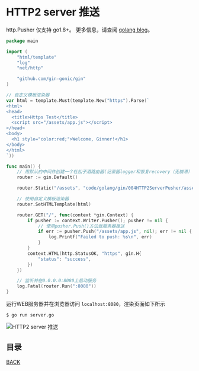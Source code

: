 # HTTP2 server 推送

http.Pusher 仅支持 go1.8+。 更多信息，请查阅 [golang blog](https://blog.golang.org/h2push)。

```go
package main

import (
	"html/template"
	"log"
	"net/http"

	"github.com/gin-gonic/gin"
)

// 自定义模板渲染器
var html = template.Must(template.New("https").Parse(`
<html>
<head>
  <title>Https Test</title>
  <script src="/assets/app.js"></script>
</head>
<body>
  <h1 style="color:red;">Welcome, Ginner!</h1>
</body>
</html>
`))

func main() {
	// 用默认的中间件创建一个杜松子酒路由器(记录器logger和恢复recovery（无崩溃）中间件)
	router := gin.Default()

	router.Static("/assets", "code/golang/gin/004HTTP2ServerPusher/assets")

	// 使用自定义模板渲染器
	router.SetHTMLTemplate(html)

	router.GET("/", func(context *gin.Context) {
		if pusher := context.Writer.Pusher(); pusher != nil {
			// 使用pusher.Push()方法做服务器推送
			if err := pusher.Push("/assets/app.js", nil); err != nil {
				log.Printf("Failed to push: %s\n", err)
			}
		}
		context.HTML(http.StatusOK, "https", gin.H{
			"status": "success",
		})
	})

	// 监听并在0.0.0.0:8080上启动服务
	log.Fatal(router.Run(":8080"))
}
```

运行WEB服务器并在浏览器访问 `localhost:8080`，渲染页面如下所示


```shell
$ go run server.go
```

![HTTP2 server 推送](https://lucklit.oss-cn-beijing.aliyuncs.com/written/Snip20191217_57.png)

## 目录

[BACK](../GolangGin.md)